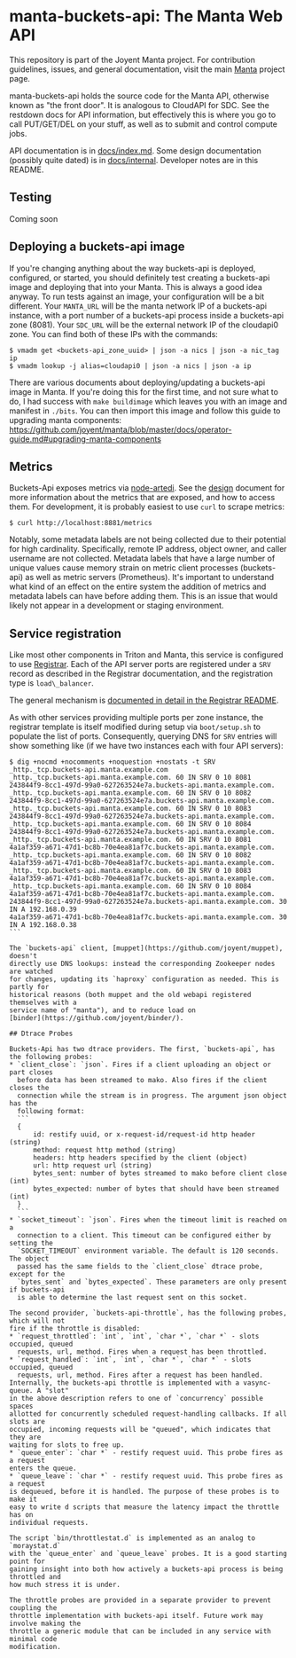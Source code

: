 <!--
    This Source Code Form is subject to the terms of the Mozilla Public
    License, v. 2.0. If a copy of the MPL was not distributed with this
    file, You can obtain one at http://mozilla.org/MPL/2.0/.
-->

<!--
    Copyright 2019 Joyent, Inc.
-->

# manta-buckets-api: The Manta Web API

This repository is part of the Joyent Manta project.  For contribution
guidelines, issues, and general documentation, visit the main
[Manta](http://github.com/joyent/manta) project page.

manta-buckets-api holds the source code for the Manta API, otherwise known as
"the front door".  It is analogous to CloudAPI for SDC.  See the restdown
docs for API information, but effectively this is where you go to call
PUT/GET/DEL on your stuff, as well as to submit and control compute jobs.

API documentation is in [docs/index.md](./docs/index.md).  Some design
documentation (possibly quite dated) is in [docs/internal](./docs/internal).
Developer notes are in this README.


## Testing

Coming soon

## Deploying a buckets-api image

If you're changing anything about the way buckets-api is deployed, configured, or
started, you should definitely test creating a buckets-api image and deploying that
into your Manta.  This is always a good idea anyway.  To run tests against an
image, your configuration will be a bit different.  Your `MANTA_URL` will be the
manta network IP of a buckets-api instance, with a port number of a buckets-api process
inside a buckets-api zone (8081).  Your `SDC_URL` will be the external network IP of
the cloudapi0 zone.  You can find both of these IPs with the commands:

    $ vmadm get <buckets-api_zone_uuid> | json -a nics | json -a nic_tag ip
    $ vmadm lookup -j alias=cloudapi0 | json -a nics | json -a ip

There are various documents about deploying/updating a buckets-api image in
Manta. If you're doing this for the first time, and not sure what to
do, I had success with `make buildimage` which leaves you with an
image and manifest in `./bits`. You can then import this image and
follow this guide to upgrading manta components:
https://github.com/joyent/manta/blob/master/docs/operator-guide.md#upgrading-manta-components

## Metrics

Buckets-Api exposes metrics via [node-artedi](https://github.com/joyent/node-artedi).
See the [design](./docs/internal/design.md) document for more information about
the metrics that are exposed, and how to access them. For development, it is
probably easiest to use `curl` to scrape metrics:

```
$ curl http://localhost:8881/metrics
```

Notably, some metadata labels are not being collected due to their potential
for high cardinality.  Specifically, remote IP address, object owner, and caller
username are not collected.  Metadata labels that have a large number of unique
values cause memory strain on metric client processes (buckets-api) as well as
metric servers (Prometheus).  It's important to understand what kind of an
effect on the entire system the addition of metrics and metadata labels can have
before adding them. This is an issue that would likely not appear in a
development or staging environment.

## Service registration

Like most other components in Triton and Manta, this service is configured to
use [Registrar](https://github.com/joyent/registrar/). Each of the API server
ports are registered under a `SRV` record as described in the Registrar
documentation, and the registration type is `load\_balancer`.

The general mechanism is [documented in detail in the Registrar
README](https://github.com/joyent/registrar/blob/master/README.md).

As with other services providing multiple ports per zone instance, the registrar
template is itself modified during setup via `boot/setup.sh` to populate the
list of ports. Consequently, querying DNS for `SRV` entries will show something
like (if we have two instances each with four API servers):

````
$ dig +nocmd +nocomments +noquestion +nostats -t SRV _http._tcp.buckets-api.manta.example.com
_http._tcp.buckets-api.manta.example.com. 60 IN SRV 0 10 8081 243844f9-8cc1-497d-99a0-627263524e7a.buckets-api.manta.example.com.
_http._tcp.buckets-api.manta.example.com. 60 IN SRV 0 10 8082 243844f9-8cc1-497d-99a0-627263524e7a.buckets-api.manta.example.com.
_http._tcp.buckets-api.manta.example.com. 60 IN SRV 0 10 8083 243844f9-8cc1-497d-99a0-627263524e7a.buckets-api.manta.example.com.
_http._tcp.buckets-api.manta.example.com. 60 IN SRV 0 10 8084 243844f9-8cc1-497d-99a0-627263524e7a.buckets-api.manta.example.com.
_http._tcp.buckets-api.manta.example.com. 60 IN SRV 0 10 8081 4a1af359-a671-47d1-bc8b-70e4ea81af7c.buckets-api.manta.example.com.
_http._tcp.buckets-api.manta.example.com. 60 IN SRV 0 10 8082 4a1af359-a671-47d1-bc8b-70e4ea81af7c.buckets-api.manta.example.com.
_http._tcp.buckets-api.manta.example.com. 60 IN SRV 0 10 8083 4a1af359-a671-47d1-bc8b-70e4ea81af7c.buckets-api.manta.example.com.
_http._tcp.buckets-api.manta.example.com. 60 IN SRV 0 10 8084 4a1af359-a671-47d1-bc8b-70e4ea81af7c.buckets-api.manta.example.com.
243844f9-8cc1-497d-99a0-627263524e7a.buckets-api.manta.example.com. 30 IN A 192.168.0.39
4a1af359-a671-47d1-bc8b-70e4ea81af7c.buckets-api.manta.example.com. 30 IN A 192.168.0.38
```

The `buckets-api` client, [muppet](https://github.com/joyent/muppet), doesn't
directly use DNS lookups: instead the corresponding Zookeeper nodes are watched
for changes, updating its `haproxy` configuration as needed. This is partly for
historical reasons (both muppet and the old webapi registered themselves with a
service name of "manta"), and to reduce load on
[binder](https://github.com/joyent/binder/).

## Dtrace Probes

Buckets-Api has two dtrace providers. The first, `buckets-api`, has the following probes:
* `client_close`: `json`. Fires if a client uploading an object or part closes
  before data has been streamed to mako. Also fires if the client closes the
  connection while the stream is in progress. The argument json object has the
  following format:
  ```
  {
      id: restify uuid, or x-request-id/request-id http header (string)
      method: request http method (string)
      headers: http headers specified by the client (object)
      url: http request url (string)
      bytes_sent: number of bytes streamed to mako before client close (int)
      bytes_expected: number of bytes that should have been streamed (int)
  }
  ```
* `socket_timeout`: `json`. Fires when the timeout limit is reached on a
  connection to a client. This timeout can be configured either by setting the
  `SOCKET_TIMEOUT` environment variable. The default is 120 seconds. The object
  passed has the same fields to the `client_close` dtrace probe, except for the
  `bytes_sent` and `bytes_expected`. These parameters are only present if buckets-api
  is able to determine the last request sent on this socket.

The second provider, `buckets-api-throttle`, has the following probes, which will not
fire if the throttle is disabled:
* `request_throttled`: `int`, `int`, `char *`, `char *` - slots occupied, queued
  requests, url, method. Fires when a request has been throttled.
* `request_handled`: `int`, `int`, `char *`, `char *` - slots occupied, queued
  requests, url, method. Fires after a request has been handled.
Internally, the buckets-api throttle is implemented with a vasync-queue. A "slot"
in the above description refers to one of `concurrency` possible spaces
allotted for concurrently scheduled request-handling callbacks. If all slots are
occupied, incoming requests will be "queued", which indicates that they are
waiting for slots to free up.
* `queue_enter`: `char *` - restify request uuid. This probe fires as a request
enters the queue.
* `queue_leave`: `char *` - restify request uuid. This probe fires as a request
is dequeued, before it is handled. The purpose of these probes is to make it
easy to write d scripts that measure the latency impact the throttle has on
individual requests.

The script `bin/throttlestat.d` is implemented as an analog to `moraystat.d`
with the `queue_enter` and `queue_leave` probes. It is a good starting point for
gaining insight into both how actively a buckets-api process is being throttled and
how much stress it is under.

The throttle probes are provided in a separate provider to prevent coupling the
throttle implementation with buckets-api itself. Future work may involve making the
throttle a generic module that can be included in any service with minimal code
modification.
